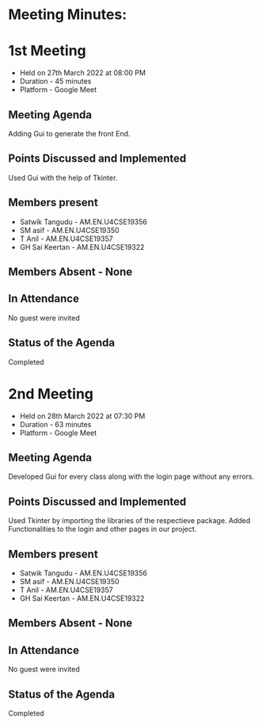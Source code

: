 # Meeting Minutes:


# 1st Meeting
* Held on 27th March 2022 at 08:00 PM
* Duration - 45 minutes  
* Platform - Google Meet

## Meeting Agenda 
Adding Gui to generate the front End.

## Points Discussed and Implemented 
Used Gui with the help of Tkinter.

## Members present
* Satwik Tangudu           - AM.EN.U4CSE19356
* SM asif      - AM.EN.U4CSE19350
* T Anil           - AM.EN.U4CSE19357
* GH Sai Keertan       - AM.EN.U4CSE19322

## Members Absent - None

## In Attendance
No guest were invited

## Status of the Agenda
Completed




# 2nd Meeting
* Held on 28th March 2022 at 07:30 PM
* Duration - 63 minutes  
* Platform - Google Meet

## Meeting Agenda 
Developed Gui for every class along with the login page without any errors.

## Points Discussed and Implemented 
Used Tkinter by importing the libraries of the respectieve package.
Added Functionalities to the login and other pages in our project.

## Members present
* Satwik Tangudu           - AM.EN.U4CSE19356
* SM asif      - AM.EN.U4CSE19350
* T Anil           - AM.EN.U4CSE19357
* GH Sai Keertan       - AM.EN.U4CSE19322


## Members Absent - None

## In Attendance
No guest were invited

## Status of the Agenda
Completed

